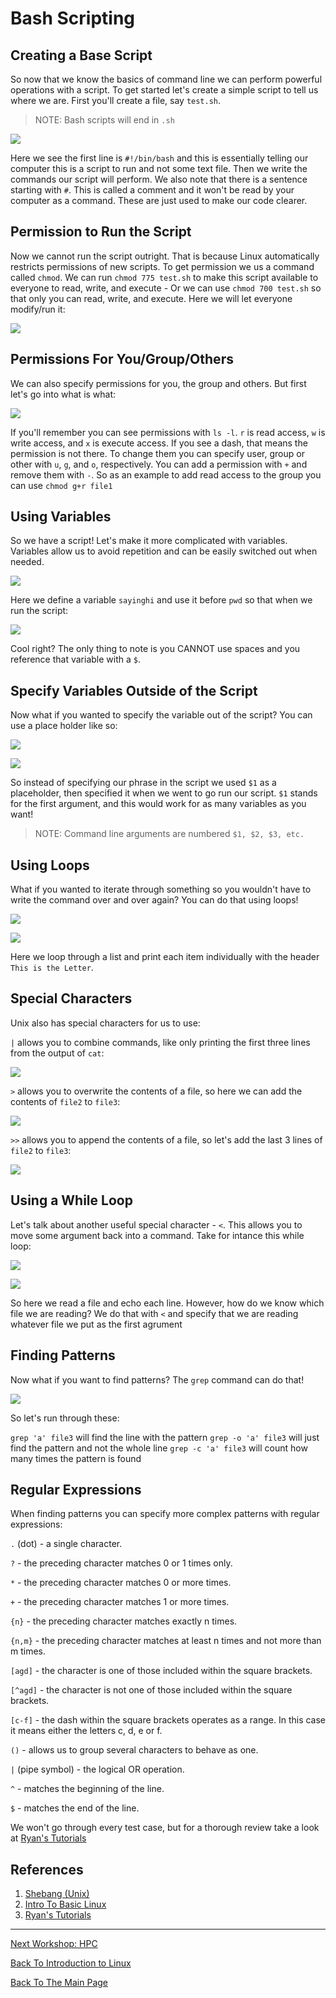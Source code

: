 # Bash Scripting

## Creating a Base Script

So now that we know the basics of command line we can perform powerful operations with a script. To get started let's create a simple script to tell us where we are. First you'll create a file, say ```test.sh```.

 > NOTE: Bash scripts will end in ```.sh```
 
 ![](images/script1.PNG)

Here we see the first line is ```#!/bin/bash``` and this is essentially telling our computer this is a script to run and not some text file. Then we write the commands our script will perform. We also note that there is a sentence starting with ```#```. This is called a comment and it won't be read by your computer as a command. These are just used to make our code clearer.

## Permission to Run the Script

Now we cannot run the script outright. That is because Linux automatically restricts permissions of new scripts. To get permission we us a command called ```chmod```. We can run ```chmod 775 test.sh``` to make this script available to everyone to read, write, and execute - Or we can use ```chmod 700 test.sh``` so that only you can read, write, and execute. Here we will let everyone modify/run it:

 ![](images/script2.PNG)
 
## Permissions For You/Group/Others

We can also specify permissions for you, the group and others. But first let's go into what is what:

![](images/permissions.PNG)

If you'll remember you can see permissions with ```ls -l```. ```r``` is read access, ```w``` is write access, and ```x``` is execute access. If you see a dash, that means the permission is not there. To change them you can specify user, group or other with ```u```, ```g```, and ```o```, respectively. You can add a permission with ```+``` and remove them with ```-```. So as an example to add read access to the group you can use ```chmod g+r file1```

## Using Variables

So we have a script! Let's make it more complicated with variables. Variables allow us to avoid repetition and can be easily switched out when needed.

![](images/script3.PNG)

Here we define a variable ```sayinghi``` and use it before ```pwd``` so that when we run the script:

![](images/script4.PNG)

Cool right? The only thing to note is you CANNOT use spaces and you reference that variable with a ```$```.

## Specify Variables Outside of the Script

Now what if you wanted to specify the variable out of the script? You can use a place holder like so:

![](images/script5.PNG)

![](images/script6.PNG)

So instead of specifying our phrase in the script we used ```$1``` as a placeholder, then specified it when we went to go run our script. ```$1``` stands for the first argument, and this would work for as many variables as you want!

> NOTE: Command line arguments are numbered ```$1, $2, $3, etc.```

## Using Loops

What if you wanted to iterate through something so you wouldn't have to write the command over and over again? You can do that using loops!

![](images/script7.PNG)

![](images/script8.PNG)

Here we loop through a list and print each item individually with the header ```This is the Letter```.

## Special Characters

Unix also has special characters for us to use:

```|``` allows you to combine commands, like only printing the first three lines from the output of ```cat```:

![](imames/pipe.PNG)

```>``` allows you to overwrite the contents of a file, so here we can add the contents of ```file2``` to ```file3```:

![](images/carrot.PNG)

```>>``` allows you to append the contents of a file, so let's add the last 3 lines of ```file2``` to ```file3```:

![](images/append.PNG)

## Using a While Loop

Let's talk about another useful special character - ```<```. This allows you to move some argument back into a command. Take for intance this while loop:

![](images/while.PNG)

![](images/while2.PNG)

So here we read a file and echo each line. However, how do we know which file we are reading? We do that with ```<``` and specify that we are reading whatever file we put as the first agrument

## Finding Patterns

Now what if you want to find patterns? The ```grep``` command can do that! 

![](images/grep.PNG)

So let's run through these:

```grep 'a' file3``` will find the line with the pattern
```grep -o 'a' file3``` will just find the pattern and not the whole line
```grep -c 'a' file3``` will count how many times the pattern is found

## Regular Expressions

When finding patterns you can specify more complex patterns with regular expressions:

```.``` (dot) - a single character.

```?``` - the preceding character matches 0 or 1 times only.

```*``` - the preceding character matches 0 or more times.

```+``` - the preceding character matches 1 or more times.

```{n}``` - the preceding character matches exactly n times.

```{n,m}``` - the preceding character matches at least n times and not more than m times.

```[agd]``` - the character is one of those included within the square brackets.

```[^agd]``` - the character is not one of those included within the square brackets.

```[c-f]``` - the dash within the square brackets operates as a range. In this case it means either the letters c, d, e or f.

```()``` - allows us to group several characters to behave as one.

```|``` (pipe symbol) - the logical OR operation.

```^``` - matches the beginning of the line.

```$``` - matches the end of the line.

We won't go through every test case, but for a thorough review take a look at [Ryan's Tutorials](https://ryanstutorials.net/linuxtutorial/grep.php)

## References

1. [Shebang (Unix)](https://en.wikipedia.org/wiki/Shebang_(Unix))
2. [Intro To Basic Linux](https://tufts.app.box.com/s/x9aflewr2qw59pcbgcghbo9muykbi4ju)
3. [Ryan's Tutorials](https://ryanstutorials.net/linuxtutorial/grep.php)

_________________________________________________________________________________________________________________________________________________________________________________

[Next Workshop: HPC](../HPC/HPC.md)

[Back To Introduction to Linux](../IntroToLinux.md)

[Back To The Main Page](../../index.md)
